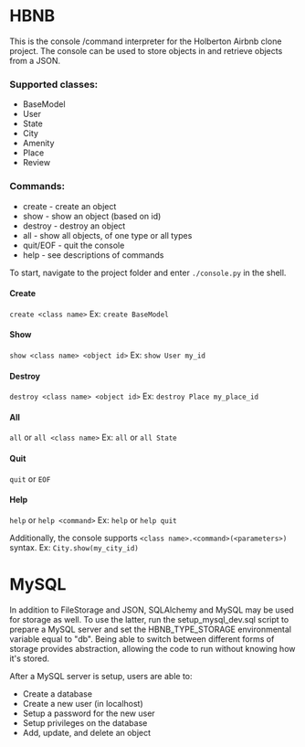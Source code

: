 # HBNB

This is the console /command interpreter for the Holberton Airbnb clone project. The console can be used to store objects in and retrieve objects from a JSON.

### Supported classes:
* BaseModel
* User
* State
* City
* Amenity
* Place
* Review

### Commands:
* create - create an object
* show - show an object (based on id)
* destroy - destroy an object
* all - show all objects, of one type or all types
* quit/EOF - quit the console
* help - see descriptions of commands

To start, navigate to the project folder and enter `./console.py` in the shell.

#### Create
`create <class name>`
Ex:
`create BaseModel`

#### Show
`show <class name> <object id>`
Ex:
`show User my_id`

#### Destroy
`destroy <class name> <object id>`
Ex:
`destroy Place my_place_id`

#### All
`all` or `all <class name>`
Ex:
`all` or `all State`

#### Quit
`quit` or `EOF`

#### Help
`help` or `help <command>`
Ex:
`help` or `help quit`

Additionally, the console supports `<class name>.<command>(<parameters>)` syntax.
Ex:
`City.show(my_city_id)`



# MySQL

In addition to FileStorage and JSON, SQLAlchemy and MySQL may be used for storage as well. To use the latter, run the setup_mysql_dev.sql script to prepare a MySQL server and set the HBNB_TYPE_STORAGE environmental variable equal to "db". Being able to switch between different forms of storage provides abstraction, allowing the code to run without knowing how it's stored.

After a MySQL server is setup, users are able to:
* Create a database
* Create a new user (in localhost)
* Setup a password for the new user
* Setup privileges on the database
* Add, update, and delete an object

